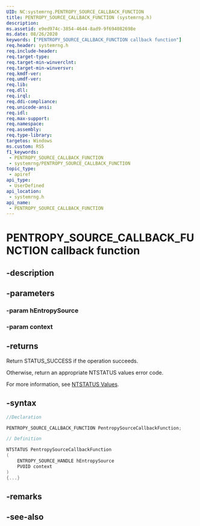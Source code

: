 ```yaml
---
UID: NC:systemrng.PENTROPY_SOURCE_CALLBACK_FUNCTION
title: PENTROPY_SOURCE_CALLBACK_FUNCTION (systemrng.h)
description: 
ms.assetid: e9ed974c-3854-4644-8ad9-9f694082698e
ms.date: 08/26/2020
keywords: ["PENTROPY_SOURCE_CALLBACK_FUNCTION callback function"]
req.header: systemrng.h
req.include-header: 
req.target-type: 
req.target-min-winverclnt: 
req.target-min-winversvr: 
req.kmdf-ver: 
req.umdf-ver: 
req.lib: 
req.dll: 
req.irql: 
req.ddi-compliance: 
req.unicode-ansi: 
req.idl: 
req.max-support: 
req.namespace: 
req.assembly: 
req.type-library: 
targetos: Windows
ms.custom: RS5
f1_keywords:
 - PENTROPY_SOURCE_CALLBACK_FUNCTION
 - systemrng/PENTROPY_SOURCE_CALLBACK_FUNCTION
topic_type:
 - apiref
api_type:
 - UserDefined
api_location:
 - systemrng.h
api_name:
 - PENTROPY_SOURCE_CALLBACK_FUNCTION
---
```


# PENTROPY_SOURCE_CALLBACK_FUNCTION callback function


## -description

## -parameters

### -param hEntropySource

### -param context

## -returns

Return STATUS_SUCCESS if the operation succeeds.

Otherwise, return an appropriate NTSTATUS values error code.

For more information, see [NTSTATUS Values](/windows-hardware/drivers/kernel/using-ntstatus-values).

## -syntax

```cpp
//Declaration

PENTROPY_SOURCE_CALLBACK_FUNCTION PentropySourceCallbackFunction;

// Definition

NTSTATUS PentropySourceCallbackFunction
(
    ENTROPY_SOURCE_HANDLE hEntropySource
    PVOID context
)
{...}

```

## -remarks

## -see-also